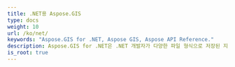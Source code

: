 ```yaml
---
title: .NET용 Aspose.GIS
type: docs
weight: 10
url: /ko/net/
keywords: "Aspose.GIS for .NET, Aspose GIS, Aspose API Reference."
description: Aspose.GIS for .NET은 .NET 개발자가 다양한 파일 형식으로 저장된 지형 공간 데이터를 쉽게 사용할 수 있도록 특별히 설계되었습니다.
is_root: true
---
```

